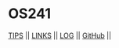 # OS241

[TIPS](TIPS/) || [LINKS](LINKS/) || [LOG](TXT/mylog.txt) || [GitHub](https://github.com/OmarK2804/os241/) ||

